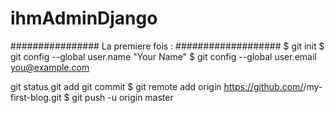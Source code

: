 # ihmAdminDjango

################ La premiere fois : ###################
$ git init
$ git config --global user.name "Your Name"
$ git config --global user.email you@example.com

git status
git add 
git commit
$ git remote add origin https://github.com/<your-github-username>/my-first-blog.git
$ git push -u origin master


